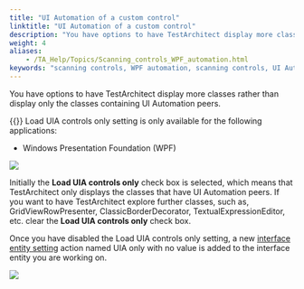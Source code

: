 ```yaml
--- 
title: "UI Automation of a custom control"
linktitle: "UI Automation of a custom control"
description: "You have options to have TestArchitect display more classes rather than display only the classes containing UI Automation peers."
weight: 4
aliases: 
    - /TA_Help/Topics/Scanning_controls_WPF_automation.html
keywords: "scanning controls, WPF automation, scanning controls, UI Automation peers, UI Automation peers, scanning controls, WPF automation"
---
```


You have options to have TestArchitect display more classes rather than display only the classes containing UI Automation peers.

{{<important>}} Load UIA controls only setting is only available for the following applications:

-   Windows Presentation Foundation \(WPF\)

![](/images/TA_Help/Images/Load_UIA_controls_UIA.png)

Initially the **Load UIA controls only** check box is selected, which means that TestArchitect only displays the classes that have UI Automation peers. If you want to have TestArchitect explore further classes, such as, GridViewRowPresenter, ClassicBorderDecorator, TextualExpressionEditor, etc. clear the **Load UIA controls only** check box.

Once you have disabled the Load UIA controls only setting, a new [interface entity setting](/automation-guide/action-based-testing-language/built-in-actions/test-support-actions/interface-handling/interface-entity-setting) action named UIA only with no value is added to the interface entity you are working on.

![](/images/TA_Help/Images/Load_UIA_controls_no.png)





